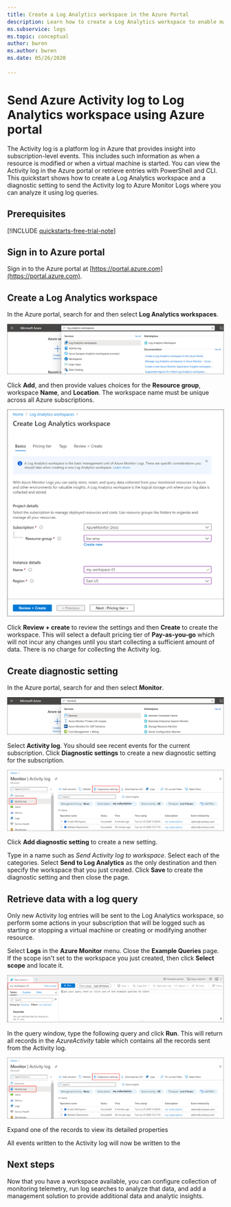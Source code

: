 ```yaml
---
title: Create a Log Analytics workspace in the Azure Portal
description: Learn how to create a Log Analytics workspace to enable management solutions and data collection from your cloud and on-premises environments in the Azure portal.
ms.subservice: logs
ms.topic: conceptual
author: bwren
ms.author: bwren
ms.date: 05/26/2020

---
```


# Send Azure Activity log to Log Analytics workspace using Azure portal
The Activity log is a platform log in Azure that provides insight into subscription-level events. This includes such information as when a resource is modified or when a virtual machine is started. You can view the Activity log in the Azure portal or retrieve entries with PowerShell and CLI. This quickstart shows how to create a Log Analytics workspace and a diagnostic setting to send the Activity log to Azure Monitor Logs where you can analyze it using log queries.

## Prerequisites
[!INCLUDE [quickstarts-free-trial-note](../../../includes/quickstarts-free-trial-note.md)] 

## Sign in to Azure portal
Sign in to the Azure portal at [https://portal.azure.com](https://portal.azure.com). 



## Create a Log Analytics workspace
In the Azure portal, search for and then select **Log Analytics workspaces**. 

![Azure portal](media/quick-create-workspace/azure-portal-01.png)
  
Click **Add**, and then provide values choices for the **Resource group**, workspace **Name**, and **Location**. The workspace name must be unique across all Azure subscriptions.

![Create workspace](media/quick-collect-activity-log/create-workspace.png)

Click **Review + create** to review the settings and then **Create** to create the workspace. This will select a default pricing tier of **Pay-as-you-go** which will not incur any changes until you start collecting a sufficient amount of data. There is no charge for collecting the Activity log.


## Create diagnostic setting
In the Azure portal, search for and then select **Monitor**. 

![Azure portal](media/quick-collect-activity-log/azure-portal-monitor.png)

Select **Activity log**. You should see recent events for the current subscription. Click **Diagnostic settings** to create a new diagnostic setting for the subscription.

![Activity log](media/quick-collect-activity-log/activity-log.png)

Click **Add diagnostic setting** to create a new setting. 

Type in a name such as *Send Activity log to workspace*. Select each of the categories. Select **Send to Log Analytics** as the only destination and then specify the workspace that you just created. Click **Save** to create the diagnostic setting and then close the page.


## Retrieve data with a log query
Only new Activity log entries will be sent to the Log Analytics workspace, so perform some actions in your subscription that will be logged such as starting or stopping a virtual machine or creating or modifying another resource.

Select **Logs** in the **Azure Monitor** menu. Close the **Example Queries** page. If the scope isn't set to the workspace you just created, then click **Select scope** and locate it.

![Log Analytics scope](media/quick-collect-activity-log/log-analytics-scope.png)

In the query window, type the following query and click **Run**. This will return all records in the *AzureActivity* table which contains all the records sent from the Activity log.

![Query](media/quick-collect-activity-log/activity-log.png)

Expand one of the records to view its detailed properties


All events written to the Activity log will now be written to the 


## Next steps
Now that you have a workspace available, you can configure collection of monitoring telemetry, run log searches to analyze that data, and add a management solution to provide additional data and analytic insights. 
